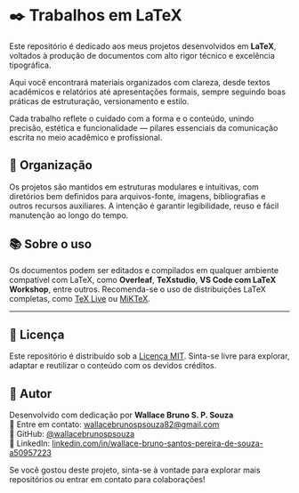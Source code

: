 # ✒️ Trabalhos em LaTeX

Este repositório é dedicado aos meus projetos desenvolvidos em **LaTeX**, voltados à produção de documentos com alto rigor técnico e excelência tipográfica.

Aqui você encontrará materiais organizados com clareza, desde textos acadêmicos e relatórios até apresentações formais, sempre seguindo boas práticas de estruturação, versionamento e estilo.

Cada trabalho reflete o cuidado com a forma e o conteúdo, unindo precisão, estética e funcionalidade — pilares essenciais da comunicação escrita no meio acadêmico e profissional.

## 🧩 Organização

Os projetos são mantidos em estruturas modulares e intuitivas, com diretórios bem definidos para arquivos-fonte, imagens, bibliografias e outros recursos auxiliares. A intenção é garantir legibilidade, reuso e fácil manutenção ao longo do tempo.

## 📚 Sobre o uso

Os documentos podem ser editados e compilados em qualquer ambiente compatível com LaTeX, como **Overleaf**, **TeXstudio**, **VS Code com LaTeX Workshop**, entre outros. Recomenda-se o uso de distribuições LaTeX completas, como [TeX Live](https://www.tug.org/texlive/) ou [MiKTeX](https://miktex.org/).

---

## 📄 Licença

Este repositório é distribuído sob a [Licença MIT](LICENSE). Sinta-se livre para explorar, adaptar e reutilizar o conteúdo com os devidos créditos.


## 👤 Autor

Desenvolvido com dedicação por **Wallace Bruno S. P. Souza**  
📧 Entre em contato: [wallacebrunospsouza82@gmail.com](https://mail.google.com/mail/?view=cm&to=wallacebrunospsouza82@gmail.com)  
🔗 GitHub: [@wallacebrunospsouza](https://github.com/wallacebrunospsouza)  
💼 LinkedIn: [linkedin.com/in/wallace-bruno-santos-pereira-de-souza-a50957223](https://www.linkedin.com/in/wallace-bruno-santos-pereira-de-souza-a50957223)

Se você gostou deste projeto, sinta-se à vontade para explorar mais repositórios ou entrar em contato para colaborações!




